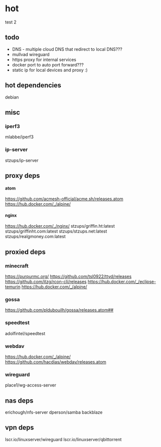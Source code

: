# hot
test
2

## todo
- DNS - multiple cloud DNS that redirect to local DNS???
- mullvad wireguard
- https proxy for internal services
- docker port to auto port forward???
- static ip for local devices and proxy :)

## hot dependencies
debian

## misc

### iperf3
mlabbe/iperf3

### ip-server
stzups/ip-server

## proxy deps

#### atom 
https://github.com/acmesh-official/acme.sh/releases.atom
https://hub.docker.com/_/alpine/

#### nginx
https://hub.docker.com/_/nginx/
stzups/griffin.ht:latest
stzups/griffinht.com:latest
stzups/stzups.net:latest
stzups/realgmoney.com:latest

## proxied deps

### minecraft
https://purpurmc.org/
https://github.com/tsl0922/ttyd/releases
https://github.com/itzg/rcon-cli/releases
https://hub.docker.com/_/eclipse-temurin
https://hub.docker.com/_/alpine/

### gossa
https://github.com/pldubouilh/gossa/releases.atom##

### speedtest
adolfintel/speedtest

### webdav
https://hub.docker.com/_/alpine/
https://github.com/hacdias/webdav/releases.atom

### wireguard
place1/wg-access-server

## nas deps
erichough/nfs-server
dperson/samba
backblaze

## vpn deps
lscr.io/linuxserver/wireguard
lscr.io/linuxserver/qbittorrent
